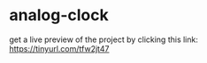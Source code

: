 # analog-clock
get a live preview of the project by clicking this link: https://tinyurl.com/tfw2jt47
